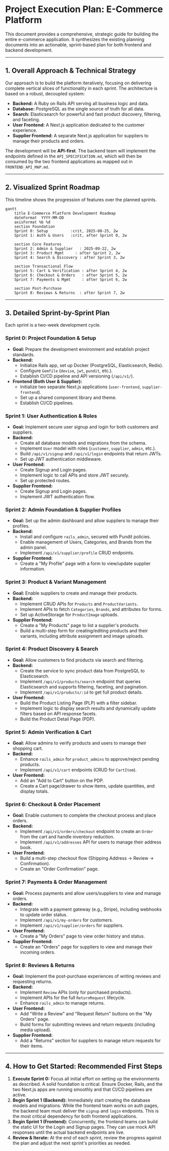 # Project Execution Plan: E-Commerce Platform

This document provides a comprehensive, strategic guide for building the entire e-commerce application. It synthesizes the existing planning documents into an actionable, sprint-based plan for both frontend and backend development.

---

## 1. Overall Approach & Technical Strategy

Our approach is to build the platform iteratively, focusing on delivering complete vertical slices of functionality in each sprint. The architecture is based on a robust, decoupled system:

*   **Backend:** A Ruby on Rails API serving all business logic and data.
*   **Database:** PostgreSQL as the single source of truth for all data.
*   **Search:** Elasticsearch for powerful and fast product discovery, filtering, and faceting.
*   **User Frontend:** A Next.js application dedicated to the customer experience.
*   **Supplier Frontend:** A separate Next.js application for suppliers to manage their products and orders.

The development will be **API-first**. The backend team will implement the endpoints defined in the `API_SPECIFICATION.md`, which will then be consumed by the two frontend applications as mapped out in `FRONTEND_API_MAP.md`.

---

## 2. Visualized Sprint Roadmap

This timeline shows the progression of features over the planned sprints.

```mermaid
gantt
    title E-Commerce Platform Development Roadmap
    dateFormat  YYYY-MM-DD
    axisFormat %b %d
    section Foundation
    Sprint 0: Setup          :crit, 2025-08-25, 2w
    Sprint 1: Auth & Users   :crit, after Sprint 0, 2w
    
    section Core Features
    Sprint 2: Admin & Supplier   : 2025-09-22, 2w
    Sprint 3: Product Mgmt     : after Sprint 2, 2w
    Sprint 4: Search & Discovery : after Sprint 3, 2w

    section Transactional Flow
    Sprint 5: Cart & Verification : after Sprint 4, 2w
    Sprint 6: Checkout & Orders   : after Sprint 5, 2w
    Sprint 7: Payments & Mgmt     : after Sprint 6, 2w

    section Post-Purchase
    Sprint 8: Reviews & Returns  : after Sprint 7, 2w

```

---

## 3. Detailed Sprint-by-Sprint Plan

Each sprint is a two-week development cycle.

### **Sprint 0: Project Foundation & Setup**
*   **Goal:** Prepare the development environment and establish project standards.
*   **Backend:**
    *   Initialize Rails app, set up Docker (PostgreSQL, Elasticsearch, Redis).
    *   Configure `Gemfile` (`devise`, `jwt`, `pundit`, etc.).
    *   Establish CI/CD pipeline and API versioning (`/api/v1/`).
*   **Frontend (Both User & Supplier):**
    *   Initialize two separate Next.js applications (`user-frontend`, `supplier-frontend`).
    *   Set up a shared component library and theme.
    *   Establish CI/CD pipelines.

### **Sprint 1: User Authentication & Roles**
*   **Goal:** Implement secure user signup and login for both customers and suppliers.
*   **Backend:**
    *   Create all database models and migrations from the schema.
    *   Implement `User` model with roles (`customer`, `supplier`, `admin`, etc.).
    *   Build `/api/v1/signup` and `/api/v1/login` endpoints that return JWTs.
    *   Set up JWT authentication middleware.
*   **User Frontend:**
    *   Create Signup and Login pages.
    *   Implement logic to call APIs and store JWT securely.
    *   Set up protected routes.
*   **Supplier Frontend:**
    *   Create Signup and Login pages.
    *   Implement JWT authentication flow.

### **Sprint 2: Admin Foundation & Supplier Profiles**
*   **Goal:** Set up the admin dashboard and allow suppliers to manage their profiles.
*   **Backend:**
    *   Install and configure `rails_admin`, secured with Pundit policies.
    *   Enable management of Users, Categories, and Brands from the admin panel.
    *   Implement `/api/v1/supplier/profile` CRUD endpoints.
*   **Supplier Frontend:**
    *   Create a "My Profile" page with a form to view/update supplier information.

### **Sprint 3: Product & Variant Management**
*   **Goal:** Enable suppliers to create and manage their products.
*   **Backend:**
    *   Implement CRUD APIs for `Products` and `ProductVariants`.
    *   Implement APIs to fetch `Categories`, `Brands`, and attributes for forms.
    *   Set up ActiveStorage for `ProductImage` uploads.
*   **Supplier Frontend:**
    *   Create a "My Products" page to list a supplier's products.
    *   Build a multi-step form for creating/editing products and their variants, including attribute assignment and image uploads.

### **Sprint 4: Product Discovery & Search**
*   **Goal:** Allow customers to find products via search and filtering.
*   **Backend:**
    *   Create the service to sync product data from PostgreSQL to Elasticsearch.
    *   Implement `/api/v1/products/search` endpoint that queries Elasticsearch and supports filtering, faceting, and pagination.
    *   Implement `/api/v1/products/:id` to get full product details.
*   **User Frontend:**
    *   Build the Product Listing Page (PLP) with a filter sidebar.
    *   Implement logic to display search results and dynamically update filters based on API response facets.
    *   Build the Product Detail Page (PDP).

### **Sprint 5: Admin Verification & Cart**
*   **Goal:** Allow admins to verify products and users to manage their shopping cart.
*   **Backend:**
    *   Enhance `rails_admin` for `product_admins` to approve/reject pending products.
    *   Implement `/api/v1/cart` endpoints (CRUD for `CartItem`).
*   **User Frontend:**
    *   Add an "Add to Cart" button on the PDP.
    *   Create a Cart page/drawer to show items, update quantities, and display totals.

### **Sprint 6: Checkout & Order Placement**
*   **Goal:** Enable customers to complete the checkout process and place orders.
*   **Backend:**
    *   Implement `/api/v1/orders/checkout` endpoint to create an `Order` from the cart and handle inventory reduction.
    *   Implement `/api/v1/addresses` API for users to manage their address book.
*   **User Frontend:**
    *   Build a multi-step checkout flow (Shipping Address -> Review -> Confirmation).
    *   Create an "Order Confirmation" page.

### **Sprint 7: Payments & Order Management**
*   **Goal:** Process payments and allow users/suppliers to view and manage orders.
*   **Backend:**
    *   Integrate with a payment gateway (e.g., Stripe), including webhooks to update order status.
    *   Implement `/api/v1/my-orders` for customers.
    *   Implement `/api/v1/supplier/orders` for suppliers.
*   **User Frontend:**
    *   Create a "My Orders" page to view order history and status.
*   **Supplier Frontend:**
    *   Create an "Orders" page for suppliers to view and manage their incoming orders.

### **Sprint 8: Reviews & Returns**
*   **Goal:** Implement the post-purchase experiences of writing reviews and requesting returns.
*   **Backend:**
    *   Implement `Review` APIs (only for purchased products).
    *   Implement APIs for the full `ReturnRequest` lifecycle.
    *   Enhance `rails_admin` to manage returns.
*   **User Frontend:**
    *   Add "Write a Review" and "Request Return" buttons on the "My Orders" page.
    *   Build forms for submitting reviews and return requests (including media upload).
*   **Supplier Frontend:**
    *   Add a "Returns" section for suppliers to manage return requests for their items.

---

## 4. How to Get Started: Recommended First Steps

1.  **Execute Sprint 0:** Focus all initial effort on setting up the environments as described. A solid foundation is critical. Ensure Docker, Rails, and the two Next.js apps are running smoothly and that CI/CD pipelines are active.
2.  **Begin Sprint 1 (Backend):** Immediately start creating the database models and migrations. While the frontend team works on auth pages, the backend team must deliver the `signup` and `login` endpoints. This is the most critical dependency for both frontend applications.
3.  **Begin Sprint 1 (Frontend):** Concurrently, the frontend teams can build the static UI for the Login and Signup pages. They can use mock API responses until the actual backend endpoints are live.
4.  **Review & Iterate:** At the end of each sprint, review the progress against the plan and adjust the next sprint's priorities as needed.